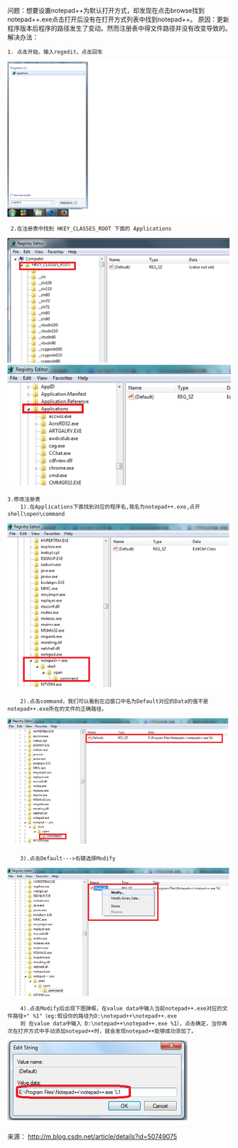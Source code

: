 问题：想要设置notepad++为默认打开方式，却发现在点击browse找到notepad++.exe点击打开后没有在打开方式列表中找到notepad++。 
原因：更新程序版本后程序的路径发生了变动。然而注册表中得文件路径并没有改变导致的。 
解决办法：

```
1. 点击开始，输入regedit，点击回车

```

![这里写图片描述](image-201711081515/0.6249383804086626.png)

```
 2.在注册表中找到 HKEY_CLASSES_ROOT 下面的 Applications

```

![这里写图片描述](image-201711081515/0.15955916660636627.png) 
![这里写图片描述](image-201711081515/0.6290237045515503.png)

```
3.修改注册表     
    1).在Applications下面找到对应的程序名,我名为notepad++.exe,点开shell\open\command 

```

![这里写图片描述](image-201711081515/0.16342410466791546.png)

```
    2).点击command，我们可以看到左边窗口中名为Default对应的Data的值不是notepad++.exe所在的文件的正确路径。

```

![这里写图片描述](image-201711081515/0.198066782859742.png)

```
    3).点击Default--->右键选择Modify

```

![这里写图片描述](image-201711081515/0.7819564407879933.png)

```
    4).点击Modify后出现下图弹框，在value data中输入当前notepad++.exe对应的文件路径+" %1"（eg:假设你的路径为D:\notepad++\notepad++.exe 
    则 在value data中输入 D:\notepad++\notepad++.exe %1），点击确定，当你再次在打开方式中手动添加notepad++时，就会发现notepad++能够成功添加了。

```

![这里写图片描述](image-201711081515/0.18867654009266088.png)

来源： <http://m.blog.csdn.net/article/details?id=50749075>